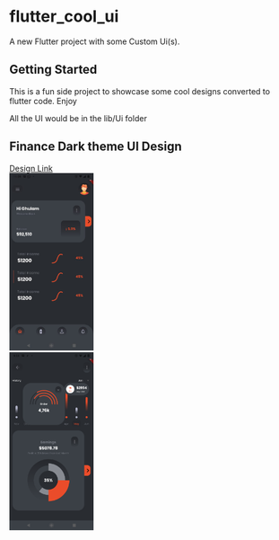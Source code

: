 # flutter_cool_ui

A new Flutter project with some Custom Ui(s).

## Getting Started

This is a fun side project to showcase some cool designs converted to flutter code. Enjoy

All the UI would be in the lib/Ui folder

## Finance Dark theme UI Design
 [ Design Link]([https://link](https://dribbble.com/shots/15293350-Finance-Dark-theme-UI-Design))
<br>
<code><img width='150px' src='./assets/screenshot/finance1.jpeg'> </code>
<code><img width='150px' src='./assets/screenshot/finance2.png'> </code>
